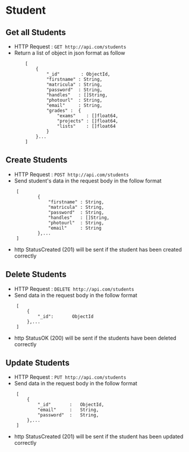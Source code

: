 
# Student

## Get all Students
* HTTP Request : ```GET http://api.com/students```
* Return a list of object in json format as follow
    ``` 
        [
			{
				"_id"        : ObjectId,
				"firstname" : String,
				"matricula" : String,
				"password"  : String,
				"handles"   : []String,
				"photourl"  : String,
				"email"     : String,
				"grades" :	{
					"exams"    : []float64,
					"projects" : []float64,
					"lists"    : []float64
				}
			}...
		]
    ```

## Create Students
* HTTP Request : ```POST http://api.com/students```
* Send student's data in the request body in the follow format 
``` 
    [
			{
				"firstname" : String,
				"matricula" : String,
				"password"  : String,
				"handles"   : []String,
				"photourl"  : String,
				"email"     : String
			},...
	]
```
* http StatusCreated (201) will be sent if the student has been created correctly
    
## Delete Students
* HTTP Request : ```DELETE http://api.com/students```
* Send data in the request body in the follow format
``` 
    [
        {  
            "_id":       ObjectId
        },...
    ]
```
* http StatusOK (200) will be sent if the students have been deleted correctly

## Update Students
* HTTP Request : ```PUT http://api.com/students```
* Send data in the request body in the follow format
``` 
    [
        {  
            "_id"		:   ObjectId,
            "email" 	:	String,
            "password"	:   String,
        },...
    ]
```
* http StatusCreated (201) will be sent if the student has been updated correctly
